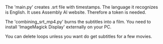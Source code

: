 The 'main.py' creates .srt file with timestamps. The language it recognizes is English. It uses Assembly AI website. Therefore a token is needed.

The 'combining_srt_mp4.py' burns the subtitles into a film. You need to install 'ImageMagick Display' externally on your PC.

You can delete loops unless you want do get subtitles for a few movies.
 
 
